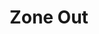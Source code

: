 ---
layout: other-video
permalink: /zone-out
title: Zone Out
video_number: 68
release_date: 1999-01-01
description: 
cast: 
video_info:
  - 
video_available: false
medium: live action
old_cm_description: |
  My neighbor in the dorms, Gina, was also interested in making films, so we decided to collaborate on this improvised, experimental film. Illogic and random funny things were what made it fun. I later edited the footage into a music video for Led Zeppelin's Dazed and Confused.
james_old_star_rating: 3
james_old_number_rating: 8
---